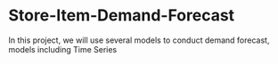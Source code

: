 # Store-Item-Demand-Forecast
In this project, we will use several models to conduct demand forecast, models including Time Series
